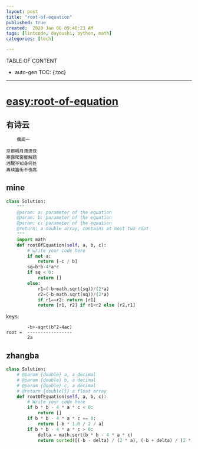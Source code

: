 ```yaml
---
layout: post
title: "root-of-equation"
published: true
created:  2020 Jan 06 09:40:23 AM
tags: [lintcode, dayoushi, python, math]
categories: [tech]

---
```


TABLE OF CONTENT

* auto-gen TOC:
{:toc}

- - -

# [easy:root-of-equation](https://www.lintcode.com/problem/root-of-equation/description?_from=ladder&&fromId=99)

## 有诗云

        偶闻一

    京都明月潇潇夜
    寒露爬窗催解题
    酒醒不知身何处
    再续簋街不夜席

## mine

```python
class Solution:
    """
    @param: a: parameter of the equation
    @param: b: parameter of the equation
    @param: c: parameter of the equation
    @return: a double array, contains at most two root
    """
    import math
    def rootOfEquation(self, a, b, c):
        # write your code here
        if not a:
            return [-c / b]
        sq=b*b-4*a*c
        if sq < 0:
            return []
        else:
            r1=(-b+math.sqrt(sq))/(2*a)
            r2=(-b-math.sqrt(sq))/(2*a)
            if r1==r2: return [r1]
            return [r1, r2] if r1<r2 else [r2,r1]
```

keys:

            -b+-sqrt(b^2-4ac)
    root =  -----------------
            2a


## zhangba

```python
class Solution:
    # @param {double} a, a decimal
    # @param {double} b, a decimal
    # @param {double} c, a decimal
    # @return {double[]} a float array
    def rootOfEquation(self, a, b, c):
        # Write your code here
        if b * b - 4 * a * c < 0:
            return []
        if b * b - 4 * a * c == 0:
            return [-b * 1.0 / 2 / a]
        if b * b - 4 * a * c > 0:
            delta = math.sqrt(b * b - 4 * a * c)
            return sorted([(-b - delta) / (2 * a), (-b + delta) / (2 * a)])
```


